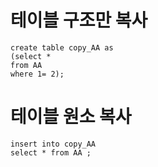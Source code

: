 # 테이블 구조만 복사 
```
create table copy_AA as
(select * 
from AA
where 1= 2); 
```

# 테이블 원소 복사
```
insert into copy_AA 
select * from AA ; 
```
